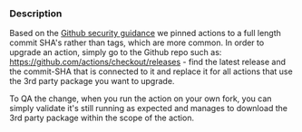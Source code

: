 ### Description
Based on the [Github security guidance](https://docs.github.com/en/actions/security-for-github-actions/security-guides/security-hardening-for-github-actions#using-third-party-actions) we pinned actions to a full length commit SHA's rather than tags, which are more common.
In order to upgrade an action, simply go to the Github repo such as: https://github.com/actions/checkout/releases - find the latest release and the commit-SHA that is connected to it and replace it for all actions that use the 3rd party package you want to upgrade.

To QA the change, when you run the action on your own fork, you can simply validate it's still running as expected and manages to download the 3rd party package within the scope of the action.